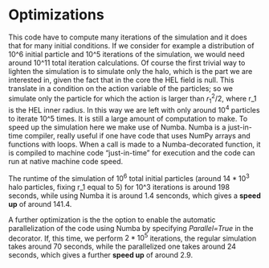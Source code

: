 # Optimizations
This code have to compute many iterations of the simulation and it does that for many initial conditions. If we consider for example a distribution of 10^6 initial particle and 10^5 iterations of the simulation, we would need around 10^11 total iteration calculations. Of course the first trivial way to lighten the simulation is to simulate only the halo, which is the part we are interested in, given the fact that in the core the HEL field is null. This translate in a condition on the action variable of the particles; so we simulate only the particle for which the action is larger than $r_1^2/2$, where r_1 is the HEL inner radius.
In this way we are left with only around $10^4$ particles to iterate 10^5 times. It is still a large amount of computation to make.
To speed up the simulation here we make use of Numba. Numba is a just-in-time compiler, really useful if one have code that uses NumPy arrays and functions with loops. When a call is made to a Numba-decorated function, it is compiled to machine code “just-in-time” for execution and the code can run at native machine code speed. 

The runtime of the simulation of $10^6$ total initial particles (around $14*10^3$ halo particles, fixing r_1 equal to 5) for 10^3 iterations is around 198 seconds, while using Numba it is around 1.4 senconds, which gives a **speed up** of around 141.4.

A further optimization is the the option to enable the automatic parallelization of the code using Numba by specifying *Parallel=True* in the decorator. If, this time, we perform $2*10^5$ iterations, the regular simulation takes around 70 seconds, while the parallelized one takes around 24 seconds, which gives a further **speed up** of around 2.9.


